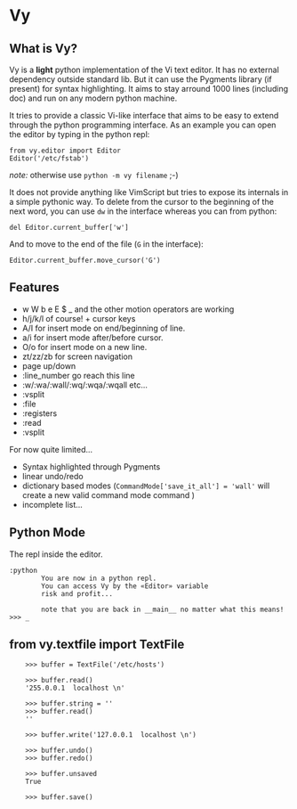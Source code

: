 Vy
===

What is Vy?
-----------

Vy is a **light** python implementation of the Vi text editor. It has 
no external dependency outside standard lib. But it can use the Pygments
library (if present) for syntax highlighting.  It aims to stay arround 1000
lines (including doc) and run on any modern python machine.

It tries to provide a classic Vi-like interface that aims to be easy to
extend through the python programming interface. As an example you can open 
the editor by typing in the python repl:

    from vy.editor import Editor
    Editor('/etc/fstab')

_note:_ otherwise use `python -m vy filename` ;-) 


It does not provide anything like VimScript but tries to expose its internals
in a simple pythonic way. To delete from the cursor to the beginning of the
next word, you can use `dw` in the interface whereas you can from python:

    del Editor.current_buffer['w']

And to move to the end of the file (`G` in the interface):

    Editor.current_buffer.move_cursor('G')

Features
--------

- w W b e E $ _ and the other motion operators are working
- h/j/k/l of course! + cursor keys
- A/I for insert mode on end/beginning of line.
- a/i for insert mode after/before cursor.
- O/o for insert mode on a new line.
- zt/zz/zb for screen navigation
- page up/down
- :line_number go reach this line
- :w/:wa/:wall/:wq/:wqa/:wqall etc...
- :vsplit
- :file
- :registers
- :read
- :vsplit


For now quite limited...

* Syntax highlighted through Pygments
* linear undo/redo
* dictionary based modes 
(`CommandMode['save_it_all'] = 'wall'` will create a new valid command mode command )
* incomplete list...

Python Mode
-----------
The repl inside the editor.

    :python
            You are now in a python repl.
            You can access Vy by the «Editor» variable
            risk and profit...
            
            note that you are back in __main__ no matter what this means!
    >>> _

from vy.textfile import TextFile
---------------------------------

```
    >>> buffer = TextFile('/etc/hosts')

    >>> buffer.read()
    '255.0.0.1  localhost \n'
    
    >>> buffer.string = ''
    >>> buffer.read()
    ''

    >>> buffer.write('127.0.0.1  localhost \n')

    >>> buffer.undo()
    >>> buffer.redo()
    
    >>> buffer.unsaved
    True

    >>> buffer.save()
```
